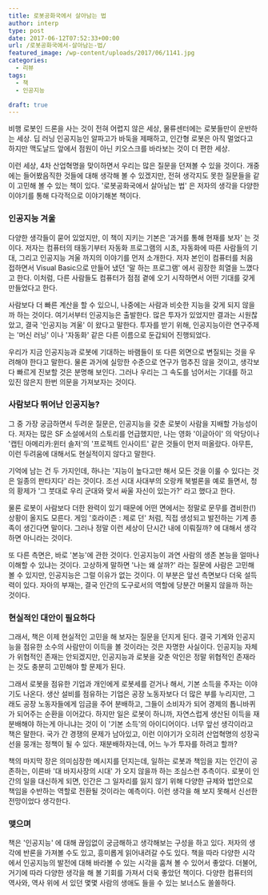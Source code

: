```yaml
---
title: 로봇공화국에서 살아남는 법
author: interp
type: post
date: 2017-06-12T07:52:33+00:00
url: /로봇공화국에서-살아남는-법/
featured_image: /wp-content/uploads/2017/06/1141.jpg
categories:
  - 리뷰
tags:
  - 책
  - 인공지능

draft: true
---
```

비행 로봇인 드론을 사는 것이 전혀 어렵지 않은 세상, 물류센터에는 로봇들만이 운반하는 세상. 딥 러닝 인공지능인 알파고가 바둑을 제패하고, 인간형 로봇은 아직 멀었다고 하지만 맥도날드 앞에서 점원이 아닌 키오스크를 바라보는 것이 더 편한 세상.

이런 세상, 4차 산업혁명을 맞이하면서 우리는 많은 질문을 던져볼 수 있을 것이다. 개중에는 들어봤음직한 것들에 대해 생각해 볼 수 있겠지만, 전혀 생각지도 못한 질문들을 같이 고민해 볼 수 있는 책이 있다. '로봇공화국에서 살아남는 법' 은 저자의 생각을 다양한 이야기를 통해 다각적으로 이야기해본 책이다.

### 인공지능 겨울

다양한 생각들이 묻어 있었지만, 이 책이 지키는 기본은 '과거를 통해 현재를 보자' 는 것이다. 저자는 컴퓨터의 태동기부터 자동화 프로그램의 시초, 자동화에 따른 사람들의 기대, 그리고 인공지능 겨울 까지의 이야기를 먼저 소개한다. 저자 본인이 컴퓨터를 처음 접하면서 Visual Basic으로 만들어 냈던 '말 하는 프로그램' 에서 굉장한 희열을 느꼈다고 한다. 이처럼, 다른 사람들도 컴퓨터가 점점 곁에 오기 시작하면서 어떤 기대를 갖게 만들었다고 한다.

사람보다 더 빠른 계산을 할 수 있으니, 나중에는 사람과 비슷한 지능을 갖게 되지 않을까 하는 것이다. 여기서부터 인공지능은 출발한다. 많은 투자가 있었지만 결과는 시원찮았고, 결국 '인공지능 겨울' 이 왔다고 말한다. 투자를 받기 위해, 인공지능이란 연구주제는 '머신 러닝' 이나 '자동화' 같은 다른 이름으로 둔갑되어 진행되었다.

우리가 지금 인공지능과 로봇에 기대하는 바램들이 또 다른 외면으로 변질되는 것을 우려해야 한다고 말한다. 물론 과거에 실망한 수준으로 연구가 멈추진 않을 것이고, 생각보다 빠르게 진보할 것은 분명해 보인다. 그러나 우리는 그 속도를 넘어서는 기대를 하고 있진 않은지 한번 의문을 가져보자는 것이다.

### 사람보다 뛰어난 인공지능?

그 중 가장 궁금하면서 두려운 질문은, 인공지능을 갖춘 로봇이 사람을 지배할 가능성이다. 저자는 많은 SF 소설에서의 스토리를 언급했지만, 나는 영화 '이글아이' 의 악당이나 '캡틴 아메리카:윈터 솔저'의 '프로젝트 인사이트' 같은 것들이 먼저 떠올랐다. 아무튼, 이런 두려움에 대해서도 현실적이지 않다고 말한다.

기억에 남는 건 두 가지인데, 하나는 '지능이 높다고만 해서 모든 것을 이룰 수 있다는 것은 일종의 판타지다' 라는 것이다. 조선 시대 사대부의 오랑캐 북벌론을 예로 들면서, 청의 황제가 '그 붓대로 우리 군대와 맞서 싸울 자신이 있는가?' 라고 했다고 한다.

물론 로봇이 사람보다 더한 완력이 있기 때문에 어떤 면에서는 정말로 문무를 겸비한(!) 상황이 올지도 모른다. 게임 '호라이즌 : 제로 던' 처럼, 직접 생성되고 발전하는 기계 종족이 생긴다면 말이다. 그러나 정말 이런 세상이 단시간 내에 이뤄질까? 에 대해서 생각하면 아니라는 것이다.

또 다른 측면은, 바로 '본능'에 관한 것이다. 인공지능이 과연 사람의 생존 본능을 얼마나 이해할 수 있냐는 것이다. 고상하게 말하면 '나는 왜 살까?' 라는 질문에 사람은 고민해 볼 수 있지만, 인공지능은 그럴 이유가 없는 것이다. 이 부분은 앞선 측면보다 더욱 설득력이 있다. 자아의 부재는, 결국 인간의 도구로서의 역할에 당분간 머물지 않을까 하는 것이다.

### 현실적인 대안이 필요하다

그래서, 책은 이제 현실적인 고민을 해 보자는 질문을 던지게 된다. 결국 기계와 인공지능을 점유한 소수의 사람만이 이득을 볼 것이라는 것은 자명한 사실이다. 인공지능 자체가 위협적인 존재는 안되겠지만, 인공지능과 로봇을 갖춘 악인은 정말 위협적인 존재라는 것도 충분히 고민해야 할 문제가 된다.

그래서 로봇을 점유한 기업과 개인에게 로봇세를 걷거나 해서, 기본 소득을 주자는 이야기도 나온다. 생산 설비를 점유하는 기업은 공장 노동자보다 더 많은 부를 누리지만, 그래도 공장 노동자들에게 임금을 주어 분배하고, 그들이 소비자가 되어 경제의 톱니바퀴가 되어주는 순환을 이어갔다. 하지만 일은 로봇이 하니까, 자연스럽게 생산된 이득을 재분배해야 하는게 아니냐는 것이 이 '기본 소득'의 아이디어이다. 너무 앞선 생각이라고 책은 말한다. 국가 간 경쟁의 문제가 남아있고, 이런 이야기가 오히려 산업혁명의 성장곡선을 뭉개는 정책이 될 수 있다. 재분배하자는데, 어느 누가 투자를 하려고 할까?

책의 마지막 장은 의미심장한 메시지를 던지는데, 일하는 로봇과 책임을 지는 인간이 공존하는, 이른바 '대 바지사장의 시대' 가 오지 않을까 하는 조심스런 추측이다. 로봇이 인간의 일을 대신하게 되면, 인간은 그 일자리를 잃지 않기 위해 다양한 규제와 법안으로 책임을 수반하는 역할로 전환될 것이라는 예측이다. 이런 생각을 해 보지 못해서 신선한 전망이었다 생각한다.

### 맺으며

책은 '인공지능' 에 대해 끊임없이 궁금해하고 생각해보는 구성을 하고 있다. 저자의 생각에 반론을 가져볼 수도 있고, 흥미롭게 읽어내려갈 수도 있다. 책을 따라 다양한 시각에서 인공지능의 발전에 대해 바라볼 수 있는 시각을 훔쳐 볼 수 있어서 좋았다. 더불어, 거기에 따라 다양한 생각을 해 볼 기회를 가져서 더욱 좋았던 책이다. 다양한 컴퓨터의 역사와, 역사 위에 서 있던 몇몇 사람의 생애도 들을 수 있는 보너스도 쏠쏠하다.
